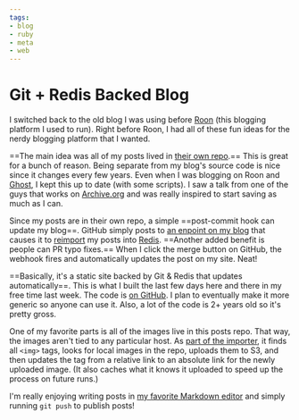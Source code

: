 ```yaml
---
tags:
- blog
- ruby
- meta
- web
---
```


# Git + Redis Backed Blog

I switched back to the old blog I was using before [Roon](http://roon.io) (this blogging platform I used to run). Right before Roon, I had all of these fun ideas for the nerdy blogging platform that I wanted.

==The main idea was all of my posts lived in [their own repo](https://github.com/soffes/blog).== This is great for a bunch of reason. Being separate from my blog's source code is nice since it changes every few years. Even when I was blogging on Roon and [Ghost](http://ghost.org), I kept this up to date (with some scripts). I saw a talk from one of the guys that works on [Archive.org](http://archive.org) and was really inspired to start saving as much as I can.

Since my posts are in their own repo, a simple ==post-commit hook can update my blog==. GitHub simply posts to [an enpoint on my blog](https://github.com/soffes/blog.soff.es/blob/master/lib/soffes/blog/application.rb#L11) that causes it to [reimport](https://github.com/soffes/blog.soff.es/blob/master/lib/soffes/blog/importer.rb) my posts into [Redis](http://redis.io). ==Another added benefit is people can PR typo fixes.== When I click the merge button on GitHub, the webhook fires and automatically updates the post on my site. Neat!

==Basically, it's a static site backed by Git & Redis that updates automatically==. This is what I built the last few days here and there in my free time last week. The code is [on GitHub](https://github.com/soffes/blog.soff.es). I plan to eventually make it more generic so anyone can use it. Also, a lot of the code is 2+ years old so it's pretty gross.

One of my favorite parts is all of the images live in this posts repo. That way, the images aren't tied to any particular host. As [part of the importer](https://github.com/soffes/blog.soff.es/blob/master/lib/soffes/blog/importer.rb#L77), it finds all `<img>` tags, looks for local images in the repo, uploads them to S3, and then updates the tag from a relative link to an absolute link for the newly uploaded image. (It also caches what it knows it uploaded to speed up the process on future runs.)

I'm really enjoying writing posts in [my favorite Markdown editor](http://usewhiskey.com) and simply running `git push` to publish posts!

